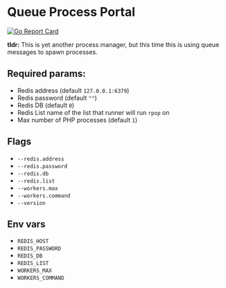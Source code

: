 # Queue Process Portal
[![Go Report Card](https://goreportcard.com/badge/github.com/Shikachuu/php-process-redis-list)](https://goreportcard.com/report/github.com/Shikachuu/php-process-redis-list)

**tldr:** This is yet another process manager, but this time this is using queue messages to spawn processes.

## Required params:
- Redis address (default `127.0.0.1:6379`)
- Redis password (default `""`)
- Redis DB (default `0`)
- Redis List name of the list that runner will run `rpop` on
- Max number of PHP processes (default `1`)

## Flags
- `--redis.address`
- `--redis.password`
- `--redis.db`
- `--redis.list`
- `--workers.max`
- `--workers.command`
- `--version`

## Env vars
- `REDIS_HOST`
- `REDIS_PASSWORD`
- `REDIS_DB`
- `REDIS_LIST`
- `WORKERS_MAX`
- `WORKERS_COMMAND`
